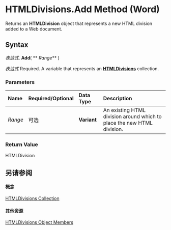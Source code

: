 
# HTMLDivisions.Add Method (Word)

Returns an  **HTMLDivision** object that represents a new HTML division added to a Web document.


## Syntax

 _表达式_. **Add**( ** _Range_** )

 _表达式_ Required. A variable that represents an **[HTMLDivisions](fe896440-817f-5485-794c-c5e9700cd062.md)** collection.


### Parameters



|**Name**|**Required/Optional**|**Data Type**|**Description**|
|:-----|:-----|:-----|:-----|
| _Range_|可选|**Variant**|An existing HTML division around which to place the new HTML division.|

### Return Value

HTMLDivision


## 另请参阅


#### 概念


[HTMLDivisions Collection](fe896440-817f-5485-794c-c5e9700cd062.md)
#### 其他资源


[HTMLDivisions Object Members](http://msdn.microsoft.com/library/574c91df-c2db-ae37-54cd-6f8fe4874862%28Office.15%29.aspx)